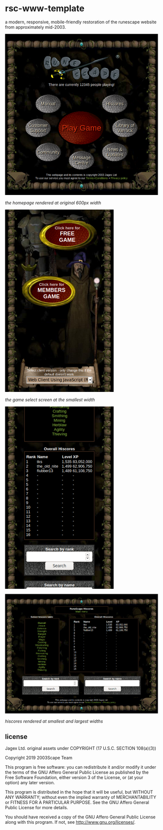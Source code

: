 # rsc-www-template
a modern, responsive, mobile-friendly restoration of the runescape website from 
approximately mid-2003.

![](./screenshots/homepage-original.png?raw=true)

*the homepage rendered at original 600px width*

![](./screenshots/game-select-small.png?raw=true)

*the game select screen at the smallest width*

![](./screenshots/hiscores-small.png?raw=true)

![](./screenshots/hiscores-full.png?raw=true)

*hiscores rendered at smallest and largest widths*

## license
Jagex Ltd. original assets under COPYRIGHT (17 U.S.C. SECTION 108(a)(3))

Copyright 2019  2003Scape Team

This program is free software: you can redistribute it and/or modify it under
the terms of the GNU Affero General Public License as published by the
Free Software Foundation, either version 3 of the License, or (at your option)
any later version.

This program is distributed in the hope that it will be useful, but WITHOUT ANY
WARRANTY; without even the implied warranty of MERCHANTABILITY or FITNESS FOR A
PARTICULAR PURPOSE. See the GNU Affero General Public License for more details.

You should have received a copy of the GNU Affero General Public License along
with this program. If not, see http://www.gnu.org/licenses/.